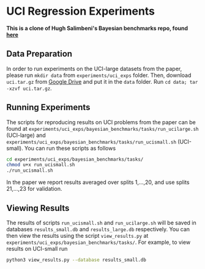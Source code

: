 # UCI Regression Experiments

**This is a clone of Hugh Salimbeni's Bayesian benchmarks repo, found [here](https://github.com/hughsalimbeni/bayesian_benchmarks)** 


## Data Preparation

In order to run experiments on the UCI-large datasets from the paper, please run `mkdir data` 
from `experiments/uci_exps` folder. 
Then, download `uci.tar.gz` from [Google Drive](https://drive.google.com/file/d/0BxWe_IuTnMFcYXhxdUNwRHBKTlU/view) and put
it in the `data` folder.
Run `cd data; tar -xzvf uci.tar.gz`.

## Running Experiments

The scripts for reproducing results on UCI problems from the paper can be found at 
`experiments/uci_exps/bayesian_benchmarks/tasks/run_ucilarge.sh` (UCI-large) and
`experiments/uci_exps/bayesian_benchmarks/tasks/run_ucismall.sh` (UCI-small).
You can run these scripts as follows
```bash
cd experiments/uci_exps/bayesian_benchmarks/tasks/
chmod u+x run_ucismall.sh 
./run_ucismall.sh 
```

In the paper we report results averaged over splits 1,...,20, and use splits 21,...,23 for validation.

## Viewing Results
The results of scripts `run_ucismall.sh` and `run_ucilarge.sh` will be saved in databases 
`results_small.db` and `results_large.db` respectively.
You can then view the results using the script `view_results.py` at `experiments/uci_exps/bayesian_benchmarks/tasks/`.
For example, to view results on UCI-small run
```bash
python3 view_results.py --database results_small.db
```

